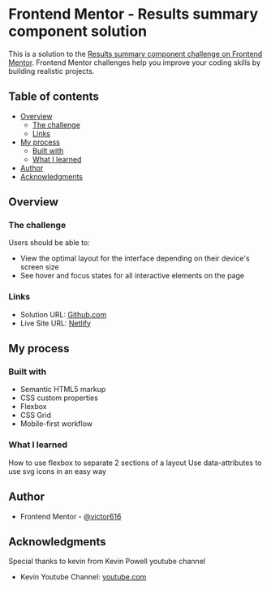 # Frontend Mentor - Results summary component solution

This is a solution to the [Results summary component challenge on Frontend Mentor](https://www.frontendmentor.io/challenges/results-summary-component-CE_K6s0maV). Frontend Mentor challenges help you improve your coding skills by building realistic projects. 

## Table of contents

- [Overview](#overview)
  - [The challenge](#the-challenge)
  - [Links](#links)
- [My process](#my-process)
  - [Built with](#built-with)
  - [What I learned](#what-i-learned)
- [Author](#author)
- [Acknowledgments](#acknowledgments)


## Overview

### The challenge

Users should be able to:

- View the optimal layout for the interface depending on their device's screen size
- See hover and focus states for all interactive elements on the page

### Links

- Solution URL: [Github.com](https://github.com/VictorR616/Frontend-Practice/tree/main/results_summary_component)
- Live Site URL: [Netlify](https://victor616-results-summary-component.netlify.app/)

## My process

### Built with

- Semantic HTML5 markup
- CSS custom properties
- Flexbox
- CSS Grid
- Mobile-first workflow

### What I learned

How to use flexbox to separate 2 sections of a layout
Use data-attributes to use svg icons in an easy way


## Author

- Frontend Mentor - [@victor616](https://www.frontendmentor.io/profile/VictorR616)

## Acknowledgments

Special thanks to kevin from Kevin Powell youtube channel 
- Kevin Youtube Channel: [youtube.com](https://www.youtube.com/@KevinPowell)